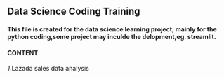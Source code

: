 ## Data Science Coding Training

#### This file is created for the data science learning project, mainly for the python coding,some project may inculde the delopment,eg. streamlit.

#### CONTENT


*1*.Lazada sales data analysis
